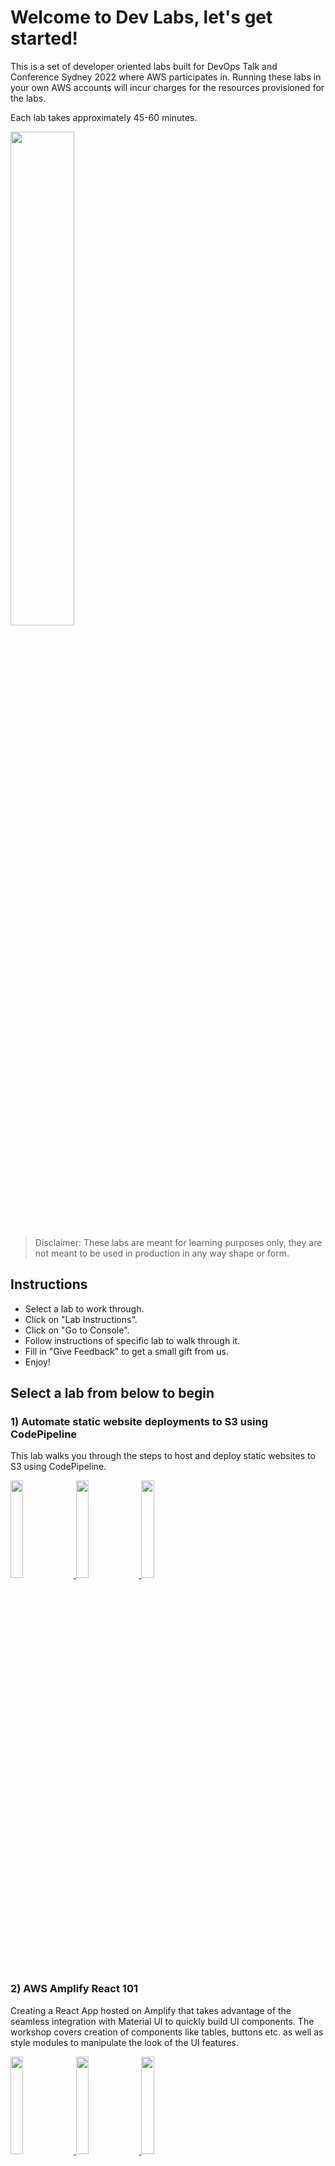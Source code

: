 # Welcome to Dev Labs, let's get started!

This is a set of developer oriented labs built for DevOps Talk and Conference Sydney 2022 where AWS participates in. Running these labs in your own AWS accounts will incur charges for the resources provisioned for the labs.

Each lab takes approximately 45-60 minutes.

<img src="./media/DevLabsLogoSmall.png" width="45%">

> Disclaimer: These labs are meant for learning purposes only, they are not meant to be used in production in any way shape or form.


## Instructions

* Select a lab to work through.
* Click on "Lab Instructions".
* Click on "Go to Console".
* Follow instructions of specific lab to walk through it.
* Fill in "Give Feedback" to get a small gift from us.
* Enjoy!

## Select a lab from below to begin


### **1) Automate static website deployments to S3 using CodePipeline**

This lab walks you through the steps to host and deploy static websites to S3 using CodePipeline.

<a href="https://bit.ly/3bSoytK">
<img src="./media/labButton.png" width="20%">
</a>
<a href="https://console.aws.amazon.com/console/home">
<img src="./media/consoleButton.png" width="20%">
</a>
<a href="https://eventbox.dev/survey/04OSSY7" target="_blank"><img src="./media/feedbackButton.png" width="20%"></a>



### **2) AWS Amplify React 101**

Creating a React App hosted on Amplify that takes advantage of the seamless integration with Material UI to quickly build UI components. The workshop covers creation of components like tables, buttons etc. as well as style modules to manipulate the look of the UI features.

<a href="https://bit.ly/3zYVSr9">
<img src="./media/labButton.png" width="20%">
</a>
<a href="https://console.aws.amazon.com/console/home">
<img src="./media/consoleButton.png" width="20%">
</a>
<a href=https://eventbox.dev/survey/04OSSY7" target="_blank"><img src="./media/feedbackButton.png" width="20%"></a>



### **3) Build a serverless application using AWS CDK for .NET**

Learn how to become a super efficient user of the aws cli

<a href="https://bit.ly/3C4Vw4Q">
<img src="./media/labButton.png" width="20%">
</a>
<a href="https://console.aws.amazon.com/console/home">
<img src="./media/consoleButton.png" width="20%">
</a>
<a href="https://eventbox.dev/survey/04OSSY7" target="_blank"><img src="./media/feedbackButton.png" width="20%"></a>

## Thanks for completing a lab, hope you had fun!


We really appreciate your feedback and would love to hear about what you loved and what we can improve.

#### Please give us feedback so we can improve these labs.
